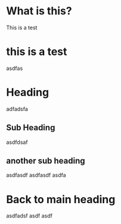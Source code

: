 # What is this?

This is a test

# this is a test

asdfas

# Heading

adfadsfa

## Sub Heading

asdfdsaf

## another sub heading

asdfasdf asdfasdf asdfa

# Back to main heading

asdfadsf
asdf
asdf

